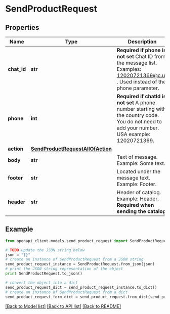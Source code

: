 # SendProductRequest


## Properties
Name | Type | Description | Notes
------------ | ------------- | ------------- | -------------
**chat_id** | **str** | **Required if phone is not set**  Chat ID from the message list. Examples: 12020721369@c.us . Used instead of the phone parameter. | [optional] 
**phone** | **int** | **Required if chatId is not set**  A phone number starting with the country code. You do not need to add your number.   USA example: 12020721369. | [optional] 
**action** | [**SendProductRequestAllOfAction**](SendProductRequestAllOfAction.md) |  | 
**body** | **str** | Text of message. Example: Some text. | [optional] 
**footer** | **str** | Located under the message text. Example: Footer. | [optional] 
**header** | **str** | Header of catalog. Example: Header.  **Required when sending the catalog.** | [optional] 

## Example

```python
from openapi_client.models.send_product_request import SendProductRequest

# TODO update the JSON string below
json = "{}"
# create an instance of SendProductRequest from a JSON string
send_product_request_instance = SendProductRequest.from_json(json)
# print the JSON string representation of the object
print SendProductRequest.to_json()

# convert the object into a dict
send_product_request_dict = send_product_request_instance.to_dict()
# create an instance of SendProductRequest from a dict
send_product_request_form_dict = send_product_request.from_dict(send_product_request_dict)
```
[[Back to Model list]](../README.md#documentation-for-models) [[Back to API list]](../README.md#documentation-for-api-endpoints) [[Back to README]](../README.md)


